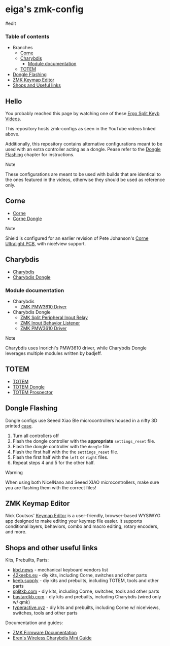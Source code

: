 # eiga's zmk-config
#edit

### Table of contents
- Branches
    - [Corne](#corne)
    - [Charybdis](#charybdis)
        - [Module documentation](#module-documentation)
    - [TOTEM](#totem)
- [Dongle Flashing](#dongle-flashing)
- [ZMK Keymap Editor](#zmk-keymap-editor)
- [Shops and Useful links](#shops-and-other-useful-links)

## Hello

You probably reached this page by watching one of these [Ergo Split Keyb Videos](https://www.youtube.com/playlist?list=PL1E2ddJCbc13DvCGYXX9jVVX1BqNGKE5D).

This repository hosts zmk-configs as seen in the YouTube videos linked above.

Additionally, this repository contains alternative configurations meant to be used with an extra controller acting as a dongle. Pease refer to the [Dongle Flashing](https://github.com/eigatech/zmk-config#dongle-flashing) chapter for instructions.

> [!NOTE]  
> These configurations are meant to be used with builds that are identical to the ones featured in the videos, otherwise they should be used as reference only.

## Corne

- [Corne](https://github.com/eigatech/zmk-config/tree/corne)
- [Corne Dongle](https://github.com/eigatech/zmk-config/tree/corne-dongle)

> [!NOTE]  
> Shield is configured for an earlier revision of Pete Johanson's [Corne Ultralight PCB](https://github.com/petejohanson/crkbd/tree/board/corne-ultralight), with nice!view support.

## Charybdis

- [Charybdis](https://github.com/eigatech/zmk-config/tree/charybdis-3.5)
- [Charybdis Dongle](https://github.com/eigatech/zmk-config/tree/charybdis-dongle)

### Module documentation

- Charybdis
    - [ZMK PMW3610 Driver](https://github.com/inorichi/zmk-pmw3610-driver)
- Charybdis Dongle
    - [ZMK Split Peripheral Input Relay](https://github.com/badjeff/zmk-split-peripheral-input-relay)
    - [ZMK Input Behavior Listener](https://github.com/badjeff/zmk-input-behavior-listener)
    - [ZMK PMW3610 Driver](https://github.com/badjeff/zmk-pmw3610-driver)

> [!NOTE]  
> Charybdis uses Inorichi's PMW3610 driver, while Charybdis Dongle leverages multiple modules written by badjeff.

## TOTEM

- [TOTEM](https://github.com/eigatech/zmk-config/tree/totem)
- [TOTEM Dongle](https://github.com/eigatech/zmk-config/tree/totem-dongle)
- [TOTEM Prospector](https://github.com/eigatech/zmk-config/tree/totem-prospector)

## Dongle Flashing

Dongle configs use Seeed Xiao Ble microcontrollers housed in a nifty 3D printed [case](https://www.printables.com/model/522586-seeed-xiao-ble-case).

1. Turn all controllers off
2. Flash the dongle controller with the **appropriate** `settings_reset` file.
3. Flash the dongle controller with the `dongle` file.
4. Flash the first half with the the `settings_reset` file.
5. Flash the first half with the `left` or `right` files.
6. Repeat steps 4 and 5 for the other half.

> [!WARNING]  
> When using both Nice!Nano and Seeed XIAO microcontrollers, make sure you are flashing them with the correct files!

## ZMK Keymap Editor

Nick Coutsos' [Keymap Editor](https://nickcoutsos.github.io/keymap-editor/) is a user-friendly, browser-based WYSIWYG app designed to make editing your keymap file easier. It supports conditional layers, behaviors, combo and macro editing, rotary encoders, and more.

## Shops and other useful links

Kits, Prebuilts, Parts:
- [kbd.news](https://kbd.news/vendors) - mechanical keyboard vendors list
- [42keebs.eu](http://42keebs.eu/) - diy kits, including Corne, switches and other parts
- [keeb.supply](https://keeb.supply/) - diy kits and prebuilts, including TOTEM, tools and other parts
- [splitkb.com](https://splitkb.com/) - diy kits, including Corne, switches, tools and other parts
- [bastardkb.com](https://bastardkb.com/) - diy kits and prebuilts, including Charybdis (wired only w/ qmk)
- [typeractive.xyz](https://typeractive.xyz/) - diy kits and prebuilts, including Corne w/ nice!views, switches, tools and other parts

Documentation and guides:
- [ZMK Firmware Documentation](https://zmk.dev/docs)
- [Eren's Wireless Charybdis Mini Guide](https://github.com/erenatas/charybdis-wireless-3x6)
